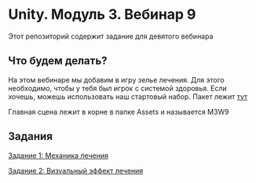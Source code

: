 # Unity. Модуль 3. Вебинар 9

Этот репозиторий содержит задание для девятого вебинара

## Что будем делать?

На этом вебинаре мы добавим в игру зелье лечения. Для этого необходимо, чтобы у тебя был игрок с системой здоровья. Если хочешь, можешь использовать наш стартовый набор. Пакет лежит [тут](https://github.com/copetonrob/YP_Unity_M3_W6/blob/main/webinar6.unitypackage)

Главная сцена лежит в корне в папке Assets и называется M3W9

## Задания

[Задание 1: Механика лечения](/Task1.md)

[Задание 2: Визуальный эффект лечения](/Task2.md)


